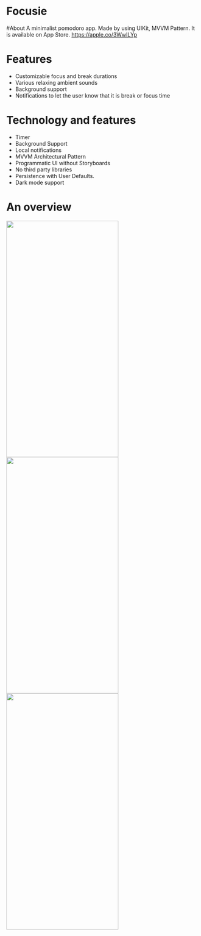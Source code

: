 # Focusie

#About
A minimalist pomodoro app. Made by using UIKit, MVVM Pattern.
It is available on App Store. https://apple.co/3WwILYp

# Features
- Customizable focus and break durations
- Various relaxing ambient sounds
- Background support
- Notifications to let the user know that it is break or focus time

# Technology and features
- Timer
- Background Support
- Local notifications
- MVVM Architectural Pattern
- Programmatic UI without Storyboards
- No third party libraries
- Persistence with User Defaults.
- Dark mode support

# An overview
<img src="https://user-images.githubusercontent.com/83546571/209101412-b0c34bbb-3dfc-47d0-bc84-cc7907b2fe7f.png" width="294" height="620" />
<img src="https://user-images.githubusercontent.com/83546571/209101423-0970b61f-b83e-41ac-a9af-8e21b6ff0bf4.png" width="294" height="620" />
<img src="https://user-images.githubusercontent.com/83546571/209101429-5985cbbc-f130-4657-8bce-f5867c4624df.png" width="294" height="620" />

